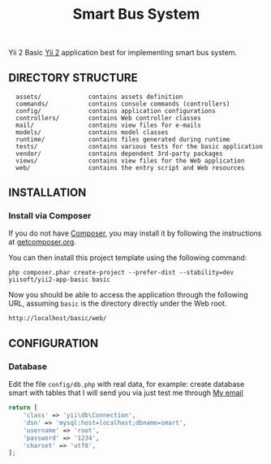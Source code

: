 <p align="center">
    <h1 align="center">Smart Bus System</h1>
    <br>
</p>

Yii 2 Basic [Yii 2](http://www.yiiframework.com/) application best for implementing smart bus system.

DIRECTORY STRUCTURE
-------------------

      assets/             contains assets definition
      commands/           contains console commands (controllers)
      config/             contains application configurations
      controllers/        contains Web controller classes
      mail/               contains view files for e-mails
      models/             contains model classes
      runtime/            contains files generated during runtime
      tests/              contains various tests for the basic application
      vendor/             contains dependent 3rd-party packages
      views/              contains view files for the Web application
      web/                contains the entry script and Web resources


INSTALLATION
------------

### Install via Composer

If you do not have [Composer](http://getcomposer.org/), you may install it by following the instructions
at [getcomposer.org](http://getcomposer.org/doc/00-intro.md#installation-nix).

You can then install this project template using the following command:

~~~
php composer.phar create-project --prefer-dist --stability=dev yiisoft/yii2-app-basic basic
~~~

Now you should be able to access the application through the following URL, assuming `basic` is the directory
directly under the Web root.

~~~
http://localhost/basic/web/
~~~

CONFIGURATION
-------------

### Database

Edit the file `config/db.php` with real data, for example:
create database smart with tables that I will send you via just 
test me through [My email](mailto:pascaldeus@yahoo.com)

```php
return [
    'class' => 'yii\db\Connection',
    'dsn' => 'mysql:host=localhost;dbname=smart',
    'username' => 'root',
    'password' => '1234',
    'charset' => 'utf8',
];
```
